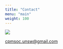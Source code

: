 ```yaml
---
title: "Contact"
menu: "main"
weight: 100
---
```


<a href="https://www.facebook.com/CPMSoc/" target="_blank"><img src="/assets/facebook.png" class="contact-thumb"></a>

[cpmsoc.unsw@gmail.com](mailto:cpmsoc.unsw@gmail.com)